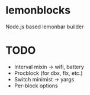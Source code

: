 # lemonblocks
Node.js based lemonbar builder

# TODO

- Interval mixin -> wifi, battery
- Procblock (for dbx, flx, etc.)
- Switch minimist -> yargs
- Per-block options

